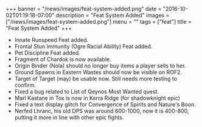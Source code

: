 +++
banner = "/news/images/feat-system-added.png"
date = "2016-10-02T01:19:18-07:00"
description = "Feat System Added"
images = ["/news/images/feat-system-added.png"]
menu = ""
tags = ["feat"]
title = "Feat System Added"
+++
* Innate Runspeed Feat added.
* Frontal Stun Immunity (Ogre Racial Ability) Feat added.
* Pet Discipline Feat added.
* Fragment of Chardok is now available.
* Origin Binder (Nola) should no longer buy items a player sells to her.
* Ground Spawns in Eastern Wastes should now be visible on ROF2.
* Target of Target (may) be usable now. Still needs more testing to confirm.
* Fixed a bug related to List of Qeynos Most Wanted quest.
* Marl Kastane in Tox is now in Kerra Ridge (for shadowknight epic)
* Fixed a text display glitch for Convergence of Spirits and Nature's Boon.
* Nerfed Lhranc, his old DPS was around 600-1000, now it is 400-800, putting it more in line with other epic fights.
<!--more-->
